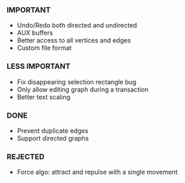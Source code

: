 ### IMPORTANT
- Undo/Redo both directed and undirected
- AUX buffers
- Better access to all vertices and edges
- Custom file format

### LESS IMPORTANT
- Fix disappearing selection rectangle bug
- Only allow editing graph during a transaction
- Better text scaling

### DONE
- Prevent duplicate edges
- Support directed graphs

### REJECTED
- Force algo: attract and repulse with a single movement